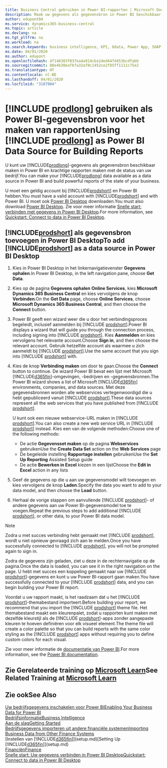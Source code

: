 ```yaml
---
title: Business Central gebruiken in Power BI-rapporten | Microsoft Docs
description: Maak uw gegevens als gegevensbron in Power BI beschikbaar en maak krachtige rapporten met de status van uw bedrijf.
author: edupont04
ms.service: dynamics365-business-central
ms.topic: article
ms.devlang: na
ms.tgt_pltfrm: na
ms.workload: na
ms.search.keywords: business intelligence, KPI, Odata, Power App, SOAP, analysis
ms.date: 04/01/2020
ms.author: edupont
ms.openlocfilehash: 4f140303f037ea4a914cba1ded44fd453bcdfabb
ms.sourcegitcommit: 88e4b30eaf6fa32af0c1452ce2f85ff1111c75e2
ms.translationtype: HT
ms.contentlocale: nl-BE
ms.lasthandoff: 04/01/2020
ms.locfileid: "3187904"
---
```

# <a name="using-prodlong-as-power-bi-data-source-for-building-reports"></a><span data-ttu-id="2812f-103">[!INCLUDE [prodlong](includes/prodlong.md)] gebruiken als Power BI-gegevensbron voor het maken van rapporten</span><span class="sxs-lookup"><span data-stu-id="2812f-103">Using [!INCLUDE [prodlong](includes/prodlong.md)] as Power BI Data Source for Building Reports</span></span>

<span data-ttu-id="2812f-104">U kunt uw [!INCLUDE[prodlong](includes/prodlong.md)]-gegevens als gegevensbron beschikbaar maken in Power BI en krachtige rapporten maken met de status van uw bedrijf.</span><span class="sxs-lookup"><span data-stu-id="2812f-104">You can make your [!INCLUDE[prodlong](includes/prodlong.md)] data available as a data source in Power BI and build powerful reports of the state of your business.</span></span>  

<span data-ttu-id="2812f-105">U moet een geldig account bij [!INCLUDE[prodshort](includes/prodshort.md)] en Power BI hebben.</span><span class="sxs-lookup"><span data-stu-id="2812f-105">You must have a valid account with [!INCLUDE[prodshort](includes/prodshort.md)] and with Power BI.</span></span> <span data-ttu-id="2812f-106">U moet ook [Power BI Desktop](https://powerbi.microsoft.com/desktop/) downloaden.</span><span class="sxs-lookup"><span data-stu-id="2812f-106">You must also download [Power BI Desktop](https://powerbi.microsoft.com/desktop/).</span></span> <span data-ttu-id="2812f-107">Zie voor meer informatie [Snelle start: verbinden met gegevens in Power BI Desktop](/power-bi/desktop-quickstart-connect-to-data).</span><span class="sxs-lookup"><span data-stu-id="2812f-107">For more information, see [Quickstart: Connect to data in Power BI Desktop](/power-bi/desktop-quickstart-connect-to-data).</span></span>  

## <a name="to-add-prodshort-as-a-data-source-in-power-bi-desktop"></a><span data-ttu-id="2812f-108">[!INCLUDE[prodshort](includes/prodshort.md)] als gegevensbron toevoegen in Power BI Desktop</span><span class="sxs-lookup"><span data-stu-id="2812f-108">To add [!INCLUDE[prodshort](includes/prodshort.md)] as a data source in Power BI Desktop</span></span>

1. <span data-ttu-id="2812f-109">Kies in Power BI Desktop in het linkernavigatievenster **Gegevens ophalen**.</span><span class="sxs-lookup"><span data-stu-id="2812f-109">In Power BI Desktop, in the left navigation pane, choose **Get Data**.</span></span>
2. <span data-ttu-id="2812f-110">Kies op de pagina **Gegevens ophalen** **Online Services**, kies **Microsoft Dynamics 365 Business Central** en kies vervolgens de knop **Verbinden**.</span><span class="sxs-lookup"><span data-stu-id="2812f-110">On the **Get Data** page, choose **Online Services**, choose **Microsoft Dynamics 365 Business Central**, and then choose the **Connect** button.</span></span>
3. <span data-ttu-id="2812f-111">Power BI geeft een wizard weer die u door het verbindingsproces begeleidt, inclusief aanmelden bij [!INCLUDE [prodshort](includes/prodshort.md)].</span><span class="sxs-lookup"><span data-stu-id="2812f-111">Power BI displays a wizard that will guide you through the connection process, including signing into [!INCLUDE [prodshort](includes/prodshort.md)].</span></span> <span data-ttu-id="2812f-112">Kies **Aanmelden** en kies vervolgens het relevante account.</span><span class="sxs-lookup"><span data-stu-id="2812f-112">Choose **Sign in**, and then choose the relevant account.</span></span> <span data-ttu-id="2812f-113">Gebruik hetzelfde account als waarmee u zich aanmeldt bij [!INCLUDE [prodshort](includes/prodshort.md)].</span><span class="sxs-lookup"><span data-stu-id="2812f-113">Use the same account that you sign into [!INCLUDE [prodshort](includes/prodshort.md)] with.</span></span>
4. <span data-ttu-id="2812f-114">Kies de knop **Verbinding maken** om door te gaan.</span><span class="sxs-lookup"><span data-stu-id="2812f-114">Choose the **Connect** button to continue.</span></span> <span data-ttu-id="2812f-115">De wizard Power BI bevat een lijst met Microsoft [!INCLUDE[d365fin](includes/d365fin_md.md)]-omgevingen, -bedrijven en -gegevensbronnen.</span><span class="sxs-lookup"><span data-stu-id="2812f-115">The Power BI wizard shows a list of Microsoft [!INCLUDE[d365fin](includes/d365fin_md.md)] environments, companies, and data sources.</span></span> <span data-ttu-id="2812f-116">Met deze gegevensbronnen worden alle webservices vertegenwoordigd die u hebt gepubliceerd vanuit [!INCLUDE [prodshort](includes/prodshort.md)].</span><span class="sxs-lookup"><span data-stu-id="2812f-116">These data sources represent all the web services that you have published from [!INCLUDE [prodshort](includes/prodshort.md)].</span></span>

    <span data-ttu-id="2812f-117">U kunt ook een nieuwe webservice-URL maken in [!INCLUDE [prodshort](includes/prodshort.md)].</span><span class="sxs-lookup"><span data-stu-id="2812f-117">You can also create a new web service URL in [!INCLUDE [prodshort](includes/prodshort.md)] instead.</span></span> <span data-ttu-id="2812f-118">Kies een van de volgende methoden:</span><span class="sxs-lookup"><span data-stu-id="2812f-118">Choose one of the following methods:</span></span>

      - <span data-ttu-id="2812f-119">De actie **Gegevensset maken** op de pagina **Webservices** gebruiken</span><span class="sxs-lookup"><span data-stu-id="2812f-119">Use the **Create Data Set** action on the **Web Services** page</span></span>
      - <span data-ttu-id="2812f-120">De begeleide instelling **Rapportage instellen** gebruiken</span><span class="sxs-lookup"><span data-stu-id="2812f-120">Use the **Set Up Reporting** Assisted Setup guide</span></span>
      - <span data-ttu-id="2812f-121">De actie **Bewerken in Excel** kiezen in een lijst</span><span class="sxs-lookup"><span data-stu-id="2812f-121">Choose the **Edit in Excel** action in any lists</span></span>

5. <span data-ttu-id="2812f-122">Geef de gegevens op die u aan uw gegevensmodel wilt toevoegen en kies vervolgens de knop **Laden**.</span><span class="sxs-lookup"><span data-stu-id="2812f-122">Specify the data you want to add to your data model, and then choose the **Load** button.</span></span>
6. <span data-ttu-id="2812f-123">Herhaal de vorige stappen om aanvullende [!INCLUDE [prodshort](includes/prodshort.md)]- of andere gegevens aan uw Power BI-gegevensmodel toe te voegen.</span><span class="sxs-lookup"><span data-stu-id="2812f-123">Repeat the previous steps to add additional [!INCLUDE [prodshort](includes/prodshort.md)], or other data, to your Power BI data model.</span></span>

> [!NOTE]  
> <span data-ttu-id="2812f-124">Zodra u met succes verbinding hebt gemaakt met [!INCLUDE [prodshort](includes/prodshort.md)], wordt u niet opnieuw gevraagd zich aan te melden.</span><span class="sxs-lookup"><span data-stu-id="2812f-124">Once you have successfully connected to [!INCLUDE [prodshort](includes/prodshort.md)], you will not be prompted again to sign in.</span></span>

<span data-ttu-id="2812f-125">Zodra de gegevens zijn geladen, ziet u deze in de rechternavigatie op de pagina.</span><span class="sxs-lookup"><span data-stu-id="2812f-125">Once the data is loaded, you can see it in the right navigation on the page.</span></span> <span data-ttu-id="2812f-126">U hebt met succes een koppeling gemaakt naar uw [!INCLUDE [prodshort](includes/prodshort.md)]-gegevens en kunt u uw Power BI-rapport gaan maken.</span><span class="sxs-lookup"><span data-stu-id="2812f-126">You have successfully connected to your [!INCLUDE [prodshort](includes/prodshort.md)] data, and you can begin building your Power BI report.</span></span>  

<span data-ttu-id="2812f-127">Voordat u uw rapport maakt, is het raadzaam dat u het [!INCLUDE [prodshort](includes/prodshort.md)]-themabestand importeert.</span><span class="sxs-lookup"><span data-stu-id="2812f-127">Before building your report, we recommend that you import the [!INCLUDE [prodshort](includes/prodshort.md)] theme file.</span></span>  <span data-ttu-id="2812f-128">Het themabestand maakt een kleurenpalet, zodat u rapporten kunt maken met dezelfde kleurstijl als de [!INCLUDE [prodshort](includes/prodshort.md)]-apps zonder aangepaste kleuren te hoeven definiëren voor elk visueel element.</span><span class="sxs-lookup"><span data-stu-id="2812f-128">The theme file will create a color palette so that you can build reports with the same color styling as the [!INCLUDE [prodshort](includes/prodshort.md)] apps without requiring you to define custom colors for each visual.</span></span>

<span data-ttu-id="2812f-129">Zie voor meer informatie de [documentatie van Power BI](/power-bi/consumer/).</span><span class="sxs-lookup"><span data-stu-id="2812f-129">For more information, see the [Power BI documentation](/power-bi/consumer/).</span></span>

## <a name="see-related-training-at-microsoft-learn"></a><span data-ttu-id="2812f-130">Zie Gerelateerde training op [Microsoft Learn](/learn/modules/configure-powerbi-excel-dynamics-365-business-central/index)</span><span class="sxs-lookup"><span data-stu-id="2812f-130">See Related Training at [Microsoft Learn](/learn/modules/configure-powerbi-excel-dynamics-365-business-central/index)</span></span>

## <a name="see-also"></a><span data-ttu-id="2812f-131">Zie ook</span><span class="sxs-lookup"><span data-stu-id="2812f-131">See Also</span></span>

[<span data-ttu-id="2812f-132">Uw bedrijfsgegevens inschakelen voor Power BI</span><span class="sxs-lookup"><span data-stu-id="2812f-132">Enabling Your Business Data for Power BI</span></span>](admin-powerbi.md)  
[<span data-ttu-id="2812f-133">Bedrijfsinformatie</span><span class="sxs-lookup"><span data-stu-id="2812f-133">Business Intelligence</span></span>](bi.md)  
[<span data-ttu-id="2812f-134">Aan de slag</span><span class="sxs-lookup"><span data-stu-id="2812f-134">Getting Started</span></span>](product-get-started.md)  
[<span data-ttu-id="2812f-135">Bedrijfsgegevens importeren uit andere financiële systemen</span><span class="sxs-lookup"><span data-stu-id="2812f-135">Importing Business Data from Other Finance Systems</span></span>](across-import-data-configuration-packages.md)  
<span data-ttu-id="2812f-136">[Instellen van [!INCLUDE[d365fin](includes/d365fin_md.md)]](setup.md)</span><span class="sxs-lookup"><span data-stu-id="2812f-136">[Setting Up [!INCLUDE[d365fin](includes/d365fin_md.md)]](setup.md)</span></span>  
[<span data-ttu-id="2812f-137">Financiën</span><span class="sxs-lookup"><span data-stu-id="2812f-137">Finance</span></span>](finance.md)  
[<span data-ttu-id="2812f-138">Snelle start: Uw gegevens verbinden in Power BI Desktop</span><span class="sxs-lookup"><span data-stu-id="2812f-138">Quickstart: Connect to data in Power BI Desktop</span></span>](/power-bi/desktop-quickstart-connect-to-data)  

